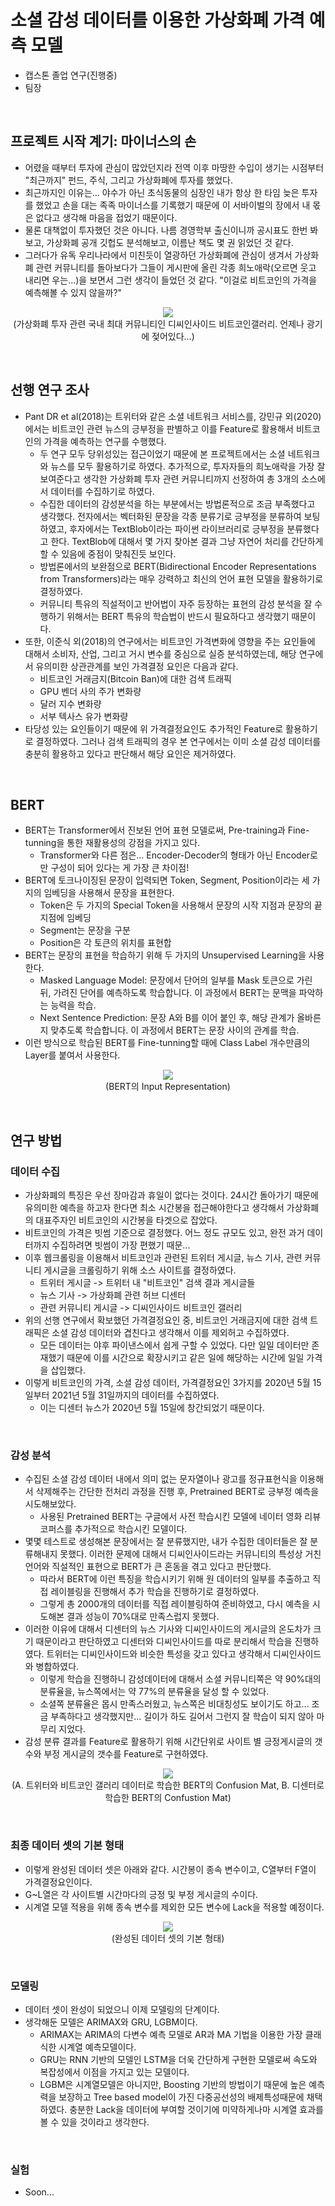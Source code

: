# 소셜 감성 데이터를 이용한 가상화폐 가격 예측 모델
- 캡스톤 졸업 연구(진행중)
- 팀장
<br/>

## 프로젝트 시작 계기: 마이너스의 손
- 어렸을 때부터 투자에 관심이 많았던지라 전역 이후 마땅한 수입이 생기는 시점부터 "최근까지" 펀드, 주식, 그리고 가상화폐에 투자를 했었다. 
- 최근까지인 이유는... 야수가 아닌 초식동물의 심장인 내가 항상 한 타임 늦은 투자를 했었고 손을 대는 족족 마이너스를 기록했기 때문에 이 서바이벌의 장에서 내 몫은 없다고 생각해 마음을 접었기 때문이다. 
- 물론 대책없이 투자했던 것은 아니다. 나름 경영학부 출신이니까 공시표도 한번 봐보고, 가상화폐 공개 깃헙도 분석해보고, 이름난 책도 몇 권 읽었던 것 같다.
- 그러다가 유독 우리나라에서 미친듯이 열광하던 가상화폐에 관심이 생겨서 가상화폐 관련 커뮤니티를 돌아보다가 그들이 게시판에 올린 각종 희노애락(오르면 웃고 내리면 우는...)을 보면서 그런 생각이 들었던 것 같다. "이걸로 비트코인의 가격을 예측해볼 수 있지 않을까?"

<p align = 'center'>
  <img src = "https://github.com/koptimizer/description/blob/main/note/projects/pics/soc1.jpg"><br/>
  (가상화폐 투자 관련 국내 최대 커뮤니티인 디씨인사이드 비트코인갤러리. 언제나 광기에 젖어있다...)
  </br>
</p>
<br/>

## 선행 연구 조사
- Pant DR et al(2018)는 트위터와 같은 소셜 네트워크 서비스를, 강민규 외(2020)에서는 비트코인 관련 뉴스의 긍부정을 판별하고 이를 Feature로 활용해서 비트코인의 가격을 예측하는 연구를 수행했다.
  - 두 연구 모두 당위성있는 접근이었기 때문에 본 프로젝트에서는 소셜 네트워크와 뉴스를 모두 활용하기로 하였다. 추가적으로, 투자자들의 희노애락을 가장 잘보여준다고 생각한 가상화폐 투자 관련 커뮤니티까지 선정하여 총 3개의 소스에서 데이터를 수집하기로 하였다.
  - 수집한 데이터의 감성분석을 하는 부분에서는 방법론적으로 조금 부족했다고 생각했다. 전자에서는 벡터화된 문장을 각종 분류기로 긍부정을 분류하여 보팅하였고, 후자에서는 TextBlob이라는 파이썬 라이브러리로 긍부정을 분류했다고 한다. TextBlob에 대해서 몇 가지 찾아본 결과 그냥 자연어 처리를 간단하게 할 수 있음에 중점이 맞춰진듯 보인다.
  - 방법론에서의 보완점으로 BERT(Bidirectional Encoder Representations from Transformers)라는 매우 강력하고 최신의 언어 표현 모델을 활용하기로 결정하였다.
  - 커뮤니티 특유의 직설적이고 반어법이 자주 등장하는 표현의 감성 분석을 잘 수행하기 위해서는 BERT 특유의 학습법이 반드시 필요하다고 생각했기 때문이다.
- 또한, 이준식 외(2018)의 연구에서는 비트코인 가격변화에 영향을 주는 요인들에 대해서 소비자, 산업, 그리고 거시 변수를 중심으로 실증 분석하였는데, 해당 연구에서 유의미한 상관관계를 보인 가격결정 요인은 다음과 같다.
  - 비트코인 거래금지(Bitcoin Ban)에 대한 검색 트래픽
  - GPU 벤더 사의 주가 변화량
  - 달러 지수 변화량
  - 서부 텍사스 유가 변화량
- 타당성 있는 요인들이기 때문에 위 가격결정요인도 추가적인 Feature로 활용하기로 결정하였다. 그러나 검색 트래픽의 경우 본 연구에서는 이미 소셜 감성 데이터를 충분히 활용하고 있다고 판단해서 해당 요인은 제거하였다.
<br/>

## BERT
- BERT는 Transformer에서 진보된 언어 표현 모델로써, Pre-training과 Fine-tunning을 통한 재활용성의 강점을 가지고 있다.
  - Transformer와 다른 점은... Encoder-Decoder의 형태가 아닌 Encoder로만 구성이 되어 있다는 게 가장 큰 차이점!
- BERT에 토크나이징된 문장이 입력되면 Token, Segment, Position이라는 세 가지의 임베딩을 사용해서 문장을 표현한다.
  - Token은 두 가지의 Special Token을 사용해서 문장의 시작 지점과 문장의 끝 지점에 임베딩
  - Segment는 문장을 구분
  - Position은 각 토큰의 위치를 표현합
- BERT는 문장의 표현을 학습하기 위해 두 가지의 Unsupervised Learning을 사용한다.
  - Masked Language Model: 문장에서 단어의 일부를 Mask 토큰으로 가린 뒤, 가려진 단어를 예측하도록 학습합니다. 이 과정에서 BERT는 문맥을 파악하는 능력을 학습.
  - Next Sentence Prediction: 문장 A와 B를 이어 붙인 후, 해당 관계가 올바른지 맞추도록 학습합니다. 이 과정에서 BERT는 문장 사이의 관계를 학습.
- 이런 방식으로 학습된 BERT를 Fine-tunning할 때에 Class Label 개수만큼의 Layer를 붙여서 사용한다.

<p align = 'center'>
  <img src = "https://github.com/koptimizer/description/blob/main/note/projects/pics/soc2.jpg"><br/>
  (BERT의 Input Representation)
  </br>
</p>
<br/>

## 연구 방법
### 데이터 수집
- 가상화폐의 특징은 우선 장마감과 휴일이 없다는 것이다. 24시간 돌아가기 때문에 유의미한 예측을 하고자 한다면 최소 시간봉을 접근해야한다고 생각해서 가상화폐의 대표주자인 비트코인의 시간봉을 타겟으로 잡았다.
- 비트코인의 가격은 빗썸 기준으로 결정했다. 어느 정도 규모도 있고, 완전 과거 데이터까지 수집하려면 빗썸이 가장 편했기 때문...
- 이후 웹크롤링을 이용해서 비트코인과 관련된 트위터 게시글, 뉴스 기사, 관련 커뮤니티 게시글을 크롤링하기 위해 소스 사이트를 결정하였다.
  - 트위터 게시글 -> 트위터 내 "비트코인" 검색 결과 게시글들
  - 뉴스 기사 -> 가상화폐 관련 허브 디센터
  - 관련 커뮤니티 게시글 -> 디씨인사이드 비트코인 갤러리
- 위의 선행 연구에서 확보했던 가격결정요인 중, 비트코인 거래금지에 대한 검색 트래픽은 소셜 감성 데이터와 겹친다고 생각해서 이를 제외허고 수집하였다.
  - 모든 데이터는 야후 파이낸스에서 쉽게 구할 수 있었다. 다만 일일 데이터만 존재했기 때문에 이를 시간으로 확장시키고 같은 일에 해당하는 시간에 일일 가격을 삽입했다. 
- 이렇게 비트코인의 가격, 소셜 감성 데이터, 가격결정요인 3가지를 2020년 5월 15일부터 2021년 5월 31일까지의 데이터를 수집하였다.
  - 이는 디센터 뉴스가 2020년 5월 15일에 창간되었기 때문이다.
<br/>

### 감성 분석
- 수집된 소셜 감성 데이터 내에서 의미 없는 문자열이나 광고를 정규표현식을 이용해서 삭제해주는 간단한 전처리 과정을 진행 후, Pretrained BERT로 긍부정 예측을 시도해보았다.
  - 사용된 Pretrained BERT는 구글에서 사전 학습시킨 모델에 네이터 영화 리뷰 코퍼스를 추가적으로 학습시킨 모델이다.
- 몇몇 테스트로 생성해본 문장에서는 잘 분류했지만, 내가 수집한 데이터들은 잘 분류해내지 못했다. 이러한 문제에 대해서 디씨인사이드라는 커뮤니티의 특성상 거친 언어와 직설적인 표현으로 BERT가 큰 혼동을 겪고 있다고 판단했다. 
  - 따라서 BERT에 이런 특징을 학습시키기 위해 원 데이터의 일부를 추출하고 직접 레이블링을 진행해서 추가 학습을 진행하기로 결정하였다.
  - 그렇게 총 2000개의 데이터를 직접 레이블링하여 준비하였고, 다시 예측을 시도해본 결과 성능이 70%대로 만족스럽지 못했다.
- 이러한 이유에 대해서 디센터의 뉴스 기사와 디씨인사이드의 게시글의 온도차가 크기 때문이라고 판단하였고 디센터와 디씨인사이드를 따로 분리해서 학습을 진행하였다. 트위터는 디씨인사이드와 비슷한 특성을 갖고 있다고 생각해서 디씨인사이드와 병합하였다.
  - 이렇게 학습을 진행하니 감성데이터에 대해서 소셜 커뮤니티쪽은 약 90%대의 분류율을, 뉴스쪽에서는 약 77%의 분류율을 달성 할 수 있었다.
  - 소셜쪽 분류율은 몹시 만족스러웠고, 뉴스쪽은 비대칭성도 보이기도 하고... 조금 부족하다고 생각했지만... 길이가 하도 길어서 그런지 잘 학습이 되지 않아 마무리 지었다.
- 감성 분류 결과를 Feature로 활용하기 위해 시간단위로 사이트 별 긍정게시글의 갯수와 부정 게시글의 갯수를 Feature로 구현하였다.

<p align = 'center'>
  <img src = "https://github.com/koptimizer/description/blob/main/note/projects/pics/soc3.jpg"><br/>
  (A. 트위터와 비트코인 갤러리 데이터로 학습한 BERT의 Confusion Mat, B. 디센터로 학습한 BERT의 Confustion Mat)
  </br>
</p>
<br/>

### 최종 데이터 셋의 기본 형태
- 이렇게 완성된 데이터 셋은 아래와 같다. 시간봉이 종속 변수이고, C열부터 F열이 가격결정요인이다.
- G~L열은 각 사이트별 시간마다의 긍정 및 부정 게시글의 수이다.
- 시계열 모델 적용을 위해 종속 변수를 제외한 모든 변수에 Lack을 적용할 예정이다.

<p align = 'center'>
  <img src = "https://github.com/koptimizer/description/blob/main/note/projects/pics/soc4.jpg"><br/>
  (완성된 데이터 셋의 기본 형태)
  </br>
</p>
<br/>

### 모델링
- 데이터 셋이 완성이 되었으니 이제 모델링의 단계이다.
- 생각해둔 모델은 ARIMAX와 GRU, LGBM이다.
  - ARIMAX는 ARIMA의 다변수 예측 모델로 AR과 MA 기법을 이용한 가장 클래식한 시계열 예측모델이다.
  - GRU는 RNN 기반의 모델인 LSTM을 더욱 간단하게 구현한 모델로써 속도와 복잡성에서 이점을 가지고 있는 모델이다.
  - LGBM은 시계열모델은 아니지만, Boosting 기반의 방법이기 때문에 높은 예측력을 보장하고 Tree based model이 가진 다중공선성의 배제특성때문에 채택하였다. 충분한 Lack을 데이터에 부여할 것이기에 미약하게나마 시계열 효과를 볼 수 있을 것이라고 생각한다.
<br/>

### 실험
- Soon...
